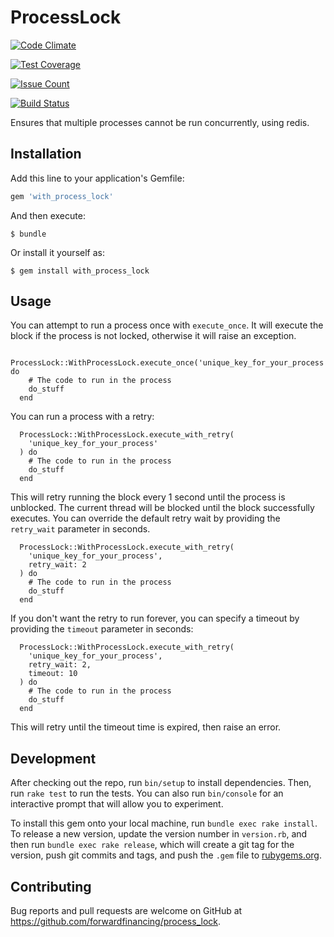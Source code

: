 # ProcessLock

[![Code Climate](https://codeclimate.com/github/ForwardFinancing/process_lock/badges/gpa.svg)](https://codeclimate.com/github/ForwardFinancing/process_lock)

[![Test Coverage](https://codeclimate.com/github/ForwardFinancing/process_lock/badges/coverage.svg)](https://codeclimate.com/github/ForwardFinancing/process_lock/coverage)

[![Issue Count](https://codeclimate.com/github/ForwardFinancing/process_lock/badges/issue_count.svg)](https://codeclimate.com/github/ForwardFinancing/process_lock)


[![Build Status](https://travis-ci.org/ForwardFinancing/process_lock.svg?branch=master)](https://travis-ci.org/ForwardFinancing/process_lock)

Ensures that multiple processes cannot be run concurrently, using redis.

## Installation

Add this line to your application's Gemfile:

```ruby
gem 'with_process_lock'
```

And then execute:

    $ bundle

Or install it yourself as:

    $ gem install with_process_lock

## Usage

You can attempt to run a process once with `execute_once`. It will execute the
block if the process is not locked, otherwise it will raise an exception.

```
  ProcessLock::WithProcessLock.execute_once('unique_key_for_your_process') do
    # The code to run in the process
    do_stuff
  end
```

You can run a process with a retry:

```
  ProcessLock::WithProcessLock.execute_with_retry(
    'unique_key_for_your_process'
  ) do
    # The code to run in the process
    do_stuff
  end
```

This will retry running the block every 1 second until the process is unblocked.
The current thread will be blocked until the block successfully executes.
You can override the default retry wait by providing the `retry_wait` parameter
in seconds.

```
  ProcessLock::WithProcessLock.execute_with_retry(
    'unique_key_for_your_process',
    retry_wait: 2
  ) do
    # The code to run in the process
    do_stuff
  end
```

If you don't want the retry to run forever, you can specify a timeout by
providing the `timeout` parameter in seconds:


```
  ProcessLock::WithProcessLock.execute_with_retry(
    'unique_key_for_your_process',
    retry_wait: 2,
    timeout: 10
  ) do
    # The code to run in the process
    do_stuff
  end
```

This will retry until the timeout time is expired, then raise an error.

## Development

After checking out the repo, run `bin/setup` to install dependencies. Then, run `rake test` to run the tests. You can also run `bin/console` for an interactive prompt that will allow you to experiment.

To install this gem onto your local machine, run `bundle exec rake install`. To release a new version, update the version number in `version.rb`, and then run `bundle exec rake release`, which will create a git tag for the version, push git commits and tags, and push the `.gem` file to [rubygems.org](https://rubygems.org).

## Contributing

Bug reports and pull requests are welcome on GitHub at https://github.com/forwardfinancing/process_lock.

